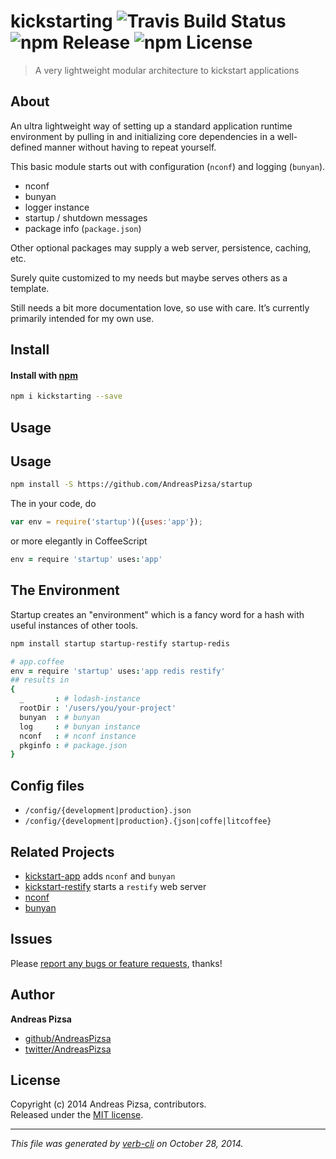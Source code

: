 # kickstarting ![Travis Build Status](http://img.shields.io/travis/AndreasPizsa/kickstarting.svg?style=flat-square "Travis Build Status") ![npm Release](http://img.shields.io/npm/v/kickstarting.svg?style=flat-square "npm Release") ![npm License](http://img.shields.io/npm/l/kickstarting.svg?style=flat-square "npm License")

> A very lightweight modular architecture to kickstart applications

## About
An ultra lightweight way of setting up a standard application runtime environment by pulling in and initializing core dependencies in a well-defined manner without having to repeat yourself.

This basic module starts out with configuration (`nconf`) and logging (`bunyan`).

* nconf
* bunyan
* logger instance
* startup / shutdown messages
* package info (`package.json`)

Other optional packages may supply a web server, persistence, caching, etc.

Surely quite customized to my needs but maybe serves others as a template.

Still needs a bit more documentation love, so use with care. It’s currently primarily intended for my own use.

## Install
#### Install with [npm](npmjs.org)

```bash
npm i kickstarting --save
```

## Usage
## Usage

```bash
npm install -S https://github.com/AndreasPizsa/startup
```

The in your code, do

```javascript
var env = require('startup')({uses:'app'});

```

or more elegantly in CoffeeScript

```CoffeeScript
env = require 'startup' uses:'app'
```


## The Environment

Startup creates an "environment" which is a fancy word for a hash with useful instances of other tools.

```bash
npm install startup startup-restify startup-redis
```
```CoffeeScript
# app.coffee
env = require 'startup' uses:'app redis restify'
## results in
{
  _       : # lodash-instance
  rootDir : '/users/you/your-project'
  bunyan  : # bunyan
  log     : # bunyan instance
  nconf   : # nconf instance
  pkginfo : # package.json
}
```

## Config files
* `/config/{development|production}.json`
* `/config/{development|production}.{json|coffe|litcoffee}`




## Related Projects
* [kickstart-app](https://https://github.com/AndreasPizsa/kickstart-app) adds `nconf` and `bunyan`
* [kickstart-restify](https://https://github.com/AndreasPizsa/kickstart-restify) starts a `restify` web server
* [nconf](https://github.com/flatiron/nconf)
* [bunyan](https://github.com/trentm/node-bunyan)

## Issues
Please [report any bugs or feature requests](https://github.com/AndreasPizsa/kickstart/issues/new), thanks!

## Author

**Andreas Pizsa**
 
+ [github/AndreasPizsa](https://github.com/AndreasPizsa)
+ [twitter/AndreasPizsa](http://twitter.com/AndreasPizsa) 



## License
Copyright (c) 2014 Andreas Pizsa, contributors.  
Released under the [MIT license](LICENSE-MIT).


***

_This file was generated by [verb-cli](https://github.com/assemble/verb-cli) on October 28, 2014._
